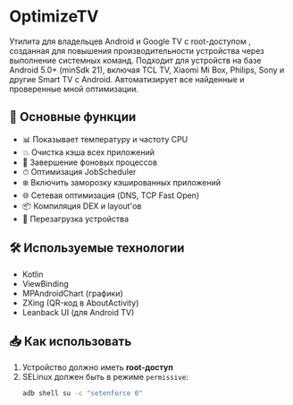 # OptimizeTV

Утилита для владельцев Android и Google TV с root-доступом , созданная для повышения производительности устройства через выполнение системных команд.
Подходит для устройств на базе Android 5.0+ (minSdk 21), включая TCL TV, Xiaomi Mi Box, Philips, Sony и другие Smart TV с Android.
Автоматизирует все найденные и проверенные мной оптимизации.

## 🔧 Основные функции

- 📊 Показывает температуру и частоту CPU
- 💥 Очистка кэша всех приложений
- 🛑 Завершение фоновых процессов
- ⏱ Оптимизация JobScheduler
- ❄️ Включить заморозку кэшированных приложений
- 🌐 Сетевая оптимизация (DNS, TCP Fast Open)
- 📦 Компиляция DEX и layout'ов
- 🔁 Перезагрузка устройства

## 🛠 Используемые технологии

- Kotlin
- ViewBinding
- MPAndroidChart (графики)
- ZXing (QR-код в AboutActivity)
- Leanback UI (для Android TV)

## 📥 Как использовать

1. Устройство должно иметь **root-доступ**
2. SELinux должен быть в режиме `permissive`:
   ```bash
   adb shell su -c "setenforce 0"

